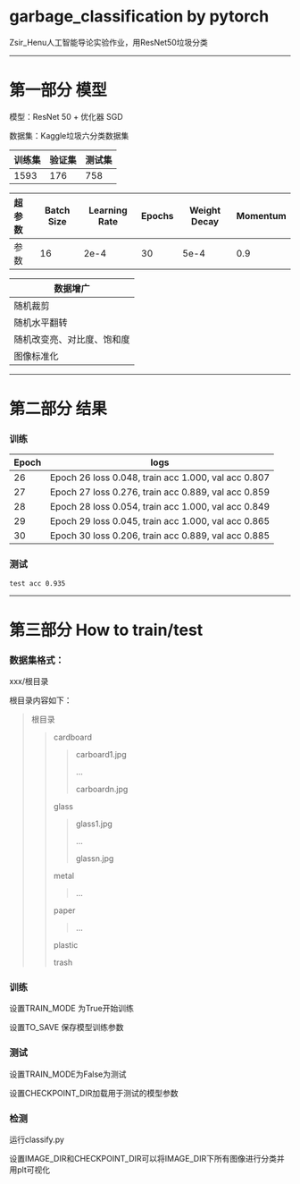 # garbage_classification by pytorch
 Zsir_Henu人工智能导论实验作业，用ResNet50垃圾分类

----

<h1>
    第一部分 模型
</h1>

<p>
    模型：ResNet 50 + 优化器 SGD
</p>

<p>
    数据集：Kaggle垃圾六分类数据集
</p>



| 训练集 | 验证集 | 测试集 |
| ------ | ------ | ------ |
| 1593   | 176    | 758    |



| 超参数 | Batch Size | Learning Rate | Epochs | Weight Decay | Momentum |
| :----- | ---------- | ------------- | ------ | ------------ | -------- |
| 参数   | 16         | 2e-4          | 30     | 5e-4         | 0.9      |

| 数据增广                   |
| -------------------------- |
| 随机裁剪                   |
| 随机水平翻转               |
| 随机改变亮、对比度、饱和度 |
| 图像标准化                 |

----



<h1>
    第二部分 结果
</h1>

<h3>
    训练
</h3>

| Epoch | logs                                                |
| ----- | --------------------------------------------------- |
| 26    | Epoch 26 loss 0.048, train acc 1.000, val acc 0.807 |
| 27    | Epoch 27 loss 0.276, train acc 0.889, val acc 0.859 |
| 28    | Epoch 28 loss 0.054, train acc 1.000, val acc 0.849 |
| 29    | Epoch 29 loss 0.045, train acc 1.000, val acc 0.865 |
| 30    | Epoch 30 loss 0.206, train acc 0.889, val acc 0.885 |

<h3>
    测试
</h3>

```
test acc 0.935
```

____

<h1>
    第三部分 How to train/test
</h1>

<h3>
    数据集格式：
</h3>
xxx/根目录

根目录内容如下：

> 根目录
>
> >
> >
> >cardboard
> >
> >> carboard1.jpg
> >>
> >> ...
> >>
> >> carboardn.jpg
> >
> >glass
> >
> >> glass1.jpg
> >>
> >> ...
> >>
> >> glassn.jpg
> >
> >metal
> >
> >> ...
> >
> >paper
> >
> >> ...
> >
> >plastic
> >
> >trash

<h3>
    训练
</h3>

设置TRAIN_MODE 为True开始训练

设置TO_SAVE 保存模型训练参数

<H3>
    测试
</h3>

设置TRAIN_MODE为False为测试

设置CHECKPOINT_DIR加载用于测试的模型参数

<h3>
    检测
</h3>

运行classify.py

设置IMAGE_DIR和CHECKPOINT_DIR可以将IMAGE_DIR下所有图像进行分类并用plt可视化



